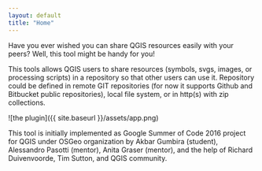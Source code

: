 ```yaml
---
layout: default
title: "Home"
---
```


Have you ever wished you can share QGIS resources easily with your peers? 
Well, this tool might be handy for you!

This tools allows QGIS users to share resources (symbols, svgs, images, or 
processing scripts) in a repository so that other users can use it. 
Repository could be defined in remote GIT repositories (for now it supports 
Github and Bitbucket public repositories), local file system, or in http(s) 
with zip collections. 

![the plugin]({{ site.baseurl }}/assets/app.png)

This tool is initially implemented as Google Summer of Code 2016 project for 
QGIS under OSGeo organization by Akbar Gumbira (student), Alessandro Pasotti 
(mentor), Anita Graser (mentor), and the help of Richard Duivenvoorde, 
Tim Sutton, and QGIS community.
    
